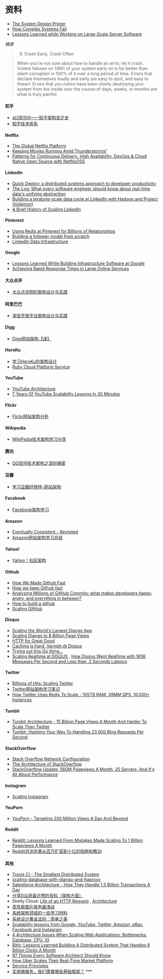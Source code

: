 # 资料

- [The System Design Primer](https://github.com/donnemartin/system-design-primer)
- [How Complex Systems Fail](http://web.mit.edu/2.75/resources/random/How%20Complex%20Systems%20Fail.pdf)
- [Lessons Learned while Working on Large-Scale Server Software](https://ferd.ca/lessons-learned-while-working-on-large-scale-server-software.html)

*摘录*
> 
> 9. Crash Early, Crash Often
>
> When you're not sure about how to handle an error, let it crash. Violent failures on 1/Nth of your system early on is far better than silent corruption in 100% of it over a long period of time. Errors that declare themselves loudly and early are easy to spot, and easy to thwart. Errors that you notice have been slowly destroying your system from the inside over the course of days, weeks, or months are what is truly painful.
>

#### 知乎

- [从0到100——知乎架构变迁史](http://www.infoq.com/cn/news/2014/12/zhihu-architecture-evolution)
- [知乎技术体系](http://wenku.baidu.com/link?url=XNOp8CZkKWmSwaVnwiSw6SfFeYqYnNqGq3rknuoNb8Ht-ELHxVp79Bk67RCG5VdgTYswbwzIu_oBaWzCozjvmMAOodHBJyBjCE3zptG3o3y)

#### Netflix

- [The Global Netflix Platform](http://www.slideshare.net/adrianco/global-netflix-platform)
- [Keeping Movies Running Amid Thunderstorms!](http://www.slideshare.net/r39132/keeping-movies-running-amid-thunderstorms)
- [Patterns for Continuous Delivery, High Availability, DevOps & Cloud Native Open Source with NetflixOSS](http://www.slideshare.net/slideshow/embed_code/29053377?hostedIn=slideshare&referer=http%253A%252F%252Fwww.slideshare.net%252Fadrianco)

#### LinkedIn

- [Quick Deploy: a distributed systems approach to developer productivity](http://engineering.linkedin.com/developer-productivity/quick-deploy-distributed-systems-approach-developer-productivity)
- [The Log: What every software engineer should know about real-time data's unifying abstraction](http://engineering.linkedin.com/distributed-systems/log-what-every-software-engineer-should-know-about-real-time-datas-unifying)
- [Building a terabyte-scale data cycle at LinkedIn with Hadoop and Project Voldemort](http://data.linkedin.com/blog/2009/06/building-a-terabyte-scale-data-cycle-at-linkedin-with-hadoop-and-project-voldemort)
- [A Brief History of Scaling LinkedIn](https://engineering.linkedin.com/architecture/brief-history-scaling-linkedin)

#### Pinterest

- [Using Redis at Pinterest for Billions of Relationships](http://blog.gopivotal.com/case-studies-2/using-redis-at-pinterest-for-billions-of-relationships)
- [Building a follower model from scratch](http://engineering.pinterest.com/post/55272557617/building-a-follower-model-from-scratch)
- [LinkedIn Data Infrastructure](http://www.slideshare.net/r39132/linkedin-data-infrastructure-slides-version-2-13394853)

#### Google

- [Lessons Learned While Building Infrastructure Software at Google](https://conf-slac.stanford.edu/xldb-2013/sites/conf-slac.stanford.edu.xldb-2013/files/JDean.pdf)
- [Achieving Rapid Response Times in Large Online Services](http://research.google.com/people/jeff/latency.html)

#### 大众点评

- [大众点评网的架构设计与实践](http://ww3.sinaimg.cn/large/5376ee0bjw1e8au4ndgx7j20hs4g07wh.jpg)

#### 阿里巴巴

- [淘宝开放平台架构设计与实践](http://www.slideshare.net/XMourinho/ss-1973230)

#### Digg

- [Digg网站架构【译】](http://www.itivy.com/ivy/archive/2011/8/27/the-architecture-of-digg.html)

#### HeroKu

- [学习HeroKu的架构设计](http://dbanotes.net/arch/heroku_architecture.html)
- [Ruby Cloud Platform Service](http://www.slideshare.net/yinhm/heroku-4428760)

#### YouTube

- [YouTube Architecture](http://highscalability.com/youtube-architecture)
- [7 Years Of YouTube Scalability Lessons In 30 Minutes](http://highscalability.com/blog/2012/3/26/7-years-of-youtube-scalability-lessons-in-30-minutes.html)

#### Flickr

- [Flickr网站架构分析](http://www.itivy.com/ivy/archive/2011/3/7/634351294385186067.html)

#### Wikipedia

- [WikiPedia技术架构学习分享](http://dbanotes.net/opensource/wikipedia_arch.html)

#### 腾讯

- [QQ空间技术架构之深刻揭密](http://www.infoq.com/cn/articles/qzone-architecture)

#### 豆瓣

- [学习豆瓣好榜样–网站架构](http://dbanotes.net/arch/douban_arch.html)

#### Facebook

- [Facebook架构学习](http://dbanotes.net/arch/facebook_arch_note.html)

#### Amazon

- [Eventually Consistent - Revisited](http://www.allthingsdistributed.com/2008/12/eventually_consistent.html)
- [Amazon网站架构学习总结](http://www.itivy.com/ivy/archive/2011/8/16/the-architecture-of-amazon.html)

#### Yahoo!

- [Yahoo！社区架构](http://dbanotes.net/arch/yahoo_arch.html)

#### Github

- [How We Made Github Fast](https://github.com/blog/530-how-we-made-github-fast)
- [How we keep Github fast](https://github.com/blog/1252-how-we-keep-github-fast)
- [Analyzing Millions of GitHub Commits: what makes developers happy, angry, and everything in between?](http://www.igvita.com/slides/2012/bigquery-github-strata.pdf)
- [How to build a github](https://speakerdeck.com/holman/how-to-build-a-github)
- [Scaling GitHub](https://speakerdeck.com/holman/scaling-github)

#### Disqus

- [Scaling the World's Largest Django App](http://www.slideshare.net/zeeg/djangocon-2010-scaling-disqus)
- [Scaling Django to 8 Billion Page Views](http://blog.disqus.com/post/62187806135/scaling-django-to-8-billion-page-views)
- [HTTP for Great Good](https://speakerdeck.com/mattrobenolt/http-for-great-good)
- [Caching is Hard: Varnish @ Disqus](https://speakerdeck.com/mattrobenolt/caching-is-hard-varnish-at-disqus)
- [Trying out this Go thing…](http://blog.disqus.com/post/51155103801/trying-out-this-go-thing)
- [Scaling Realtime at DISQUS](https://speakerdeck.com/pyconslides/scaling-realtime-at-disqus-by-adam-hitchcock) , [How Disqus Went Realtime with 165K Messages Per Second and Less than .2 Seconds Latency](http://highscalability.com/blog/2014/4/28/how-disqus-went-realtime-with-165k-messages-per-second-and-l.html)

#### Twitter

- [Billions of Hits: Scaling Twitter](http://www.slideshare.net/netik/billions-of-hits-scaling-twitter)
- [Twitter网站架构学习笔记](http://www.itivy.com/ivy/archive/2011/8/14/the-architecture-of-twitter.html)
- [How Twitter Uses Redis To Scale - 105TB RAM, 39MM QPS, 10,000+ Instances](http://highscalability.com/blog/2014/9/8/how-twitter-uses-redis-to-scale-105tb-ram-39mm-qps-10000-ins.html)

#### Tumblr

- [Tumblr Architecture - 15 Billion Page Views A Month And Harder To Scale Than Twitter](http://highscalability.com/blog/2012/2/13/tumblr-architecture-15-billion-page-views-a-month-and-harder.html)
- [Tumblr: Hashing Your Way To Handling 23,000 Blog Requests Per Second](http://highscalability.com/blog/2014/8/4/tumblr-hashing-your-way-to-handling-23000-blog-requests-per.html)

#### StackOverflow

- [Stack Overflow Network Configuration](http://blog.stackoverflow.com/2010/01/stack-overflow-network-configuration/)
- [The Architecture of StackOverflow](https://speakerdeck.com/sklivvz/the-architecture-of-stackoverflow-developer-conference-2013)
- [StackOverflow Update: 560M Pageviews A Month, 25 Servers, And It's All About Performance](http://highscalability.com/blog/2014/7/21/stackoverflow-update-560m-pageviews-a-month-25-servers-and-i.html)

#### Instagram

- [Scaling Instagram](http://www.slideshare.net/iammutex/scaling-instagram)

#### YouPorn

- [YouPorn - Targeting 200 Million Views A Day And Beyond](http://highscalability.com/blog/2012/4/2/youporn-targeting-200-million-views-a-day-and-beyond.html)

#### Reddit

- [Reddit: Lessons Learned From Mistakes Made Scaling To 1 Billion Pageviews A Month](http://highscalability.com/blog/2013/8/26/reddit-lessons-learned-from-mistakes-made-scaling-to-1-billi.html)
- [Reddit月浏览量从百万扩容到十亿的陷阱和教训](http://blog.jobbole.com/47630/)

#### 其他

- [Travis CI - The Smallest Distributed System](http://www.paperplanes.de/2013/10/18/the-smallest-distributed-system.html)
- [scaling-database-with-django-and-haproxy](http://engineering.hackerearth.com/2013/10/07/scaling-database-with-django-and-haproxy/)
- [Salesforce Architecture - How They Handle 1.3 Billion Transactions A Day](http://highscalability.com/blog/2013/9/23/salesforce-architecture-how-they-handle-13-billion-transacti.html)
- [分享D瓜哥最近攒的资料（架构方面）](http://www.diguage.com/archives/41.html)
- Shelly Cloud: [Life of an HTTP Request](https://shellycloud.com/blog/2013/09/life-of-an-http-request) , [Architecture](https://shellycloud.com/documentation/architecture)
- [高性能图片服务器浅谈](http://zimg.buaa.us/arch_design.html)
- [系统架构领域的一些学习材料](http://www.valleytalk.org/2014/03/18/%E6%9E%97%E4%BB%95%E9%BC%8E-%E3%80%82-%E3%80%8A%E7%B3%BB%E7%BB%9F%E6%9E%B6%E6%9E%84%E9%A2%86%E5%9F%9F%E7%9A%84%E4%B8%80%E4%BA%9B%E5%AD%A6%E4%B9%A0%E6%9D%90%E6%96%99%E3%80%8B/)
- [系统设计黄金法则：简单之美](http://blog.sciencenet.cn/blog-414166-562616.html)
- [Scalability lessons from Google, YouTube, Twitter, Amazon, eBay, Facebook and Instagram](http://www.dodgycoder.net/2012/04/scalability-lessons-from-google-youtube.html)
- [4 Architecture Issues When Scaling Web Applications: Bottlenecks, Database, CPU, IO](http://highscalability.com/blog/2014/5/12/4-architecture-issues-when-scaling-web-applications-bottlene.html)
- [Bitly: Lessons Learned Building A Distributed System That Handles 6 Billion Clicks A Month](http://highscalability.com/blog/2014/7/14/bitly-lessons-learned-building-a-distributed-system-that-han.html)
- [97 Things Every Software Architect Should Know](http://97things.oreilly.com/wiki/index.php/97_Things_Every_Software_Architect_Should_Know_-_The_Book)
- [How Uber Scales Their Real-Time Market Platform](http://highscalability.com/blog/2015/9/14/how-uber-scales-their-real-time-market-platform.html)
- [Service Principles](https://github.com/youngsterxyf/service-principles)
- [实施微服务，我们需要哪些基础框架？](http://www.infoq.com/cn/articles/basis-frameworkto-implement-micro-service) ***